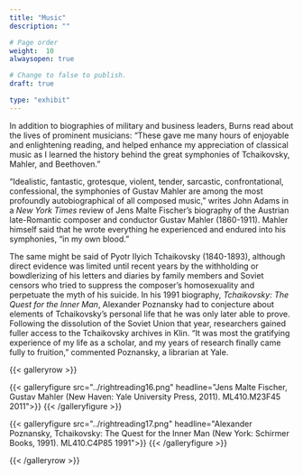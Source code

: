 ```yaml
---
title: "Music"
description: ""

# Page order
weight:  10
alwaysopen: true

# Change to false to publish.
draft: true

type: "exhibit"
---
```

In addition to biographies of military and business leaders, Burns read about the lives of prominent musicians: “These gave me many hours of enjoyable and enlightening reading, and helped enhance my appreciation of classical music as I learned the history behind the great symphonies of Tchaikovsky, Mahler, and Beethoven.”

“Idealistic, fantastic, grotesque, violent, tender, sarcastic, confrontational, confessional, the symphonies of Gustav Mahler are among the most profoundly autobiographical of all composed music,” writes John Adams in a *New York Times* review of Jens Malte Fischer’s biography of the Austrian late-Romantic composer and conductor Gustav Mahler (1860-1911). Mahler himself said that he wrote everything he experienced and endured into his symphonies, “in my own blood.”

The same might be said of Pyotr Ilyich Tchaikovsky (1840-1893), although direct evidence was limited until recent years by the withholding or bowdlerizing of his letters and diaries by family members and Soviet censors who tried to suppress the composer’s homosexuality and perpetuate the myth of his suicide. In his 1991 biography, *Tchaikovsky: The Quest for the Inner Man*, Alexander Poznansky had to conjecture about elements of Tchaikovsky’s personal life that he was only later able to prove. Following the dissolution of the Soviet Union that year, researchers gained fuller access to the Tchaikovsky archives in Klin. “It was most the gratifying experience of my life as a scholar, and my years of research finally came fully to fruition,” commented Poznansky, a librarian at Yale.

{{< galleryrow >}}

{{< galleryfigure src="../rightreading16.png"
           headline="Jens Malte Fischer, Gustav Mahler (New Haven: Yale University Press, 2011). ML410.M23F45 2011">}}
{{< /galleryfigure >}}

{{< galleryfigure src="../rightreading17.png"
           headline="Alexander Poznansky, Tchaikovsky: The Quest for the Inner Man (New York: Schirmer Books, 1991). ML410.C4P85 1991">}}
{{< /galleryfigure >}}

{{< /galleryrow >}}
